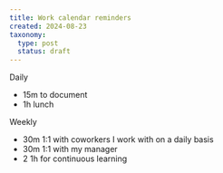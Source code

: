 ```yaml
---
title: Work calendar reminders
created: 2024-08-23
taxonomy:
  type: post
  status: draft
---
```


Daily
* 15m to document
* 1h lunch

Weekly
* 30m 1:1 with coworkers I work with on a daily basis
* 30m 1:1 with my manager
* 2 1h for continuous learning

